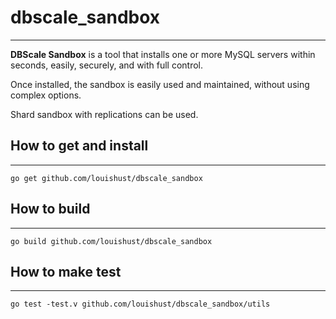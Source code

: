 # dbscale_sandbox
----------

**DBScale Sandbox** is a tool that installs one or more MySQL servers within seconds,
 easily, securely, and with full control.

Once installed, the sandbox is easily used and maintained, without using complex options.

Shard sandbox with replications can be used.


## How to get and install
---------------

```
go get github.com/louishust/dbscale_sandbox
```

## How to build
-------------

```
go build github.com/louishust/dbscale_sandbox
```


## How to make test
------------

```
go test -test.v github.com/louishust/dbscale_sandbox/utils
```
